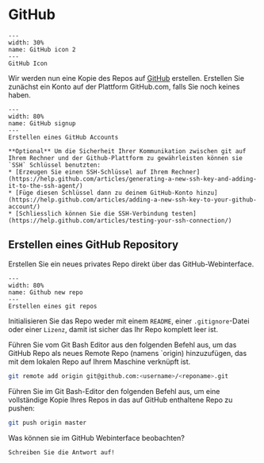 # GitHub

```{figure} resources/icons/github-icon.svg
---
width: 30%
name: GitHub icon 2
---
GitHub Icon
```

Wir werden nun eine Kopie des Repos auf [GitHub](https://github.com) erstellen. Erstellen Sie zunächst ein Konto auf der Plattform GitHub.com, falls Sie noch keines haben.

```{figure} resources/github-signup.png
---
width: 80%
name: GitHub signup
---
Erstellen eines GitHub Accounts
```

```{important}
**Optional** Um die Sicherheit Ihrer Kommunikation zwischen git auf Ihrem Rechner und der Github-Plattform zu gewährleisten können sie `SSH` Schlüssel benutzten:
* [Erzeugen Sie einen SSH-Schlüssel auf Ihrem Rechner](https://help.github.com/articles/generating-a-new-ssh-key-and-adding-it-to-the-ssh-agent/)
* [Füge diesen Schlüssel dann zu deinem GitHub-Konto hinzu](https://help.github.com/articles/adding-a-new-ssh-key-to-your-github-account/)
* [Schliesslich können Sie die SSH-Verbindung testen](https://help.github.com/articles/testing-your-ssh-connection/)
```

## Erstellen eines GitHub Repository
Erstellen Sie ein neues privates Repo direkt über das GitHub-Webinterface.

```{figure} resources/github-repo.png
---
width: 80%
name: Github new repo
---
Erstellen eines git repos
```

Initialisieren Sie das Repo weder mit einem `README`, einer `.gitignore`-Datei oder einer `Lizenz`, damit ist sicher das Ihr Repo komplett leer ist.

Führen Sie vom Git Bash Editor aus den folgenden Befehl aus, um das GitHub Repo als neues Remote Repo (namens `origin) hinzuzufügen, das mit dem lokalen Repo auf Ihrem Maschine verknüpft ist.

```bash
git remote add origin git@github.com:<username>/<reponame>.git
```

Führen Sie im Git Bash-Editor den folgenden Befehl aus, um eine vollständige Kopie Ihres Repos in das auf GitHub enthaltene Repo zu pushen:

```bash
git push origin master
```

Was können sie im GitHub Webinterface beobachten?

```{note}
Schreiben Sie die Antwort auf!
```